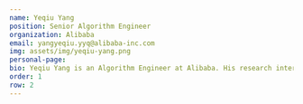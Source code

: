 ```yaml
---
name: Yeqiu Yang
position: Senior Algorithm Engineer
organization: Alibaba
email: yangyeqiu.yyq@alibaba-inc.com
img: assets/img/yeqiu-yang.png
personal-page: 
bio: Yeqiu Yang is an Algorithm Engineer at Alibaba. His research interests include information retrieval, machine learning, and their applications in real-world industry. He has extensive work experience in computational advertising, recommender systems, and search engines in large internet companies. Yeqiu has been focusing on the developments of LLM for years and is now striving to equip large-scale recommender systems with LLM to provide users with more profound and meaningful content.
order: 1
row: 2
---
```

